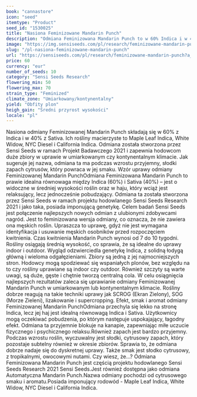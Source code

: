 ```yaml
---
book: "cannastore"
icon: "seed"
itemtype: "Product"
seed_id: "1530025"
title: "Nasiona Feminizowane Mandarin Punch"
description: "Odmiana Feminizowana Mandarin Punch to w 60% Indica i w 40% Sativa. Zapewnia duże zbiory i rośnie na średnią wysokość. Cytrusowy zapach i relaksujący haj."
image: "https://img.sensiseeds.com/pl/research/feminizowane-mandarin-punch-image.png"
slug: "/pl-nasiona-feminizowane-mandarin-punch"
url: "https://sensiseeds.com/pl/research/feminizowane-mandarin-punch?a_aid=cannastore"
price: 60
currency: "eur"
number_of_seeds: 10
category: "Sensi Seeds Research"
flowering_min: 50
flowering_max: 70
strain_type: "Feminized"
climate_zone: "Umiarkowany/kontynentalny"
yield: "Obfity plon"
heigh_gain: "Średni przyrost wysokości"
locale: "pl"
---
```

Nasiona odmiany Feminizowanej Mandarin Punch składają się w 60% z Indica i w 40% z Sativa. Ich rośliny macierzyste to Maple Leaf Indica, White Widow, NYC Diesel i California Indica. Odmiana została stworzona przez Sensi Seeds w ramach Projekt Badawczego 2021 i zapewnia hodowcom duże zbiory w uprawie w umiarkowanym czy kontynentalnym klimacie. Jak sugeruje jej nazwa, odmiana ta ma podczas wzrostu przyjemny, słodki zapach cytrusów, który powraca w jej smaku. Wzór uprawy odmiany Feminizowanej Mandarin PunchOdmiana Feminizowana Mandarin Punch to prawie idealna równowaga między Indica (60%) i Sativa (40%) – jest o widoczne w średniej wysokości roślin oraz w haju, który wciąż jest relaksujący, lecz jednocześnie pobudzający. Odmiana ta została stworzona przez Sensi Seeds w ramach projektu hodowlanego Sensi Seeds Research 2021 i jako taka, posiada imponującą genetykę. Celem badań Sensi Seeds jest połączenie najlepszych nowych odmian z ulubionymi zdobywcami nagród. Jest to feminizowana wersja odmiany, co oznacza, że nie zawiera ona męskich roślin. Upraszcza to uprawę, gdyż nie jest wymagana identyfikacja i usuwanie męskich osobników przed rozpoczęciem kwitnienia. Czas kwitnienia Mandarin Punch wynosi od 7 do 10 tygodni. Rośliny osiągają średnią wysokość, co sprawia, że są idealne do uprawy indoor i outdoor. Wygląd odzwierciedla genetykę Indica, z solidną łodygą główną i wieloma odgałęzieniami. Zbiory są jedną z jej najmocniejszych stron. Hodowcy mogą spodziewać się wspaniałych plonów, bez względu na to czy rośliny uprawiane są indoor czy outdoor. Również szczyty są warte uwagi, są duże, gęste i chętnie tworzą centralną cola. W celu osiągnięcia najlepszych rezultatów zaleca się uprawianie odmiany Feminizowanej Mandarin Punch w umiarkowanym lub kontynentalnym klimacie. Rośliny dobrze reagują na takie techniki uprawy jak SCROG (Ekran Zielony), SOG (Morze Zieleni), lizakowanie i supercropping. Efekt, smak i aromat odmiany Feminizowanej Mandarin PunchOdmiana przechyla się lekko na stronę Indica, lecz jej haj jest idealną równowagą Indica i Sativa. Użytkownicy mogą oczekiwać pobudzenia, po którym następuje uspokajający, łagodny efekt. Odmiana ta przyjemnie blokuje na kanapie, zapewniając miłe uczucie fizycznego i psychicznego relaksu.Również zapach jest bardzo przyjemny. Podczas wzrostu roślin, wyczuwalny jest słodki, cytrusowy zapach, który pozostaje subtelny również w okresie zbiorów. Sprawia to, że odmiana dobrze nadaje się do dyskretnej uprawy. Także smak jest słodko cytrusowy, z tropikalnymi, owocowymi nutami. Czy wiesz, że…? Odmiana Feminizowana Mandarin Punch jest częścią projektu hodowlanego Sensi Seeds Research 2021 Sensi Seeds.Jest również dostępna jako odmiana Automatyczna Mandarin Punch.Nazwa odmiany pochodzi od cytrusowego smaku i aromatu.Posiada imponujący rodowód - Maple Leaf Indica, White Widow, NYC Diesel i California Indica.
